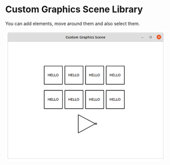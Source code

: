 # Custom Graphics Scene Library
You can add elements, move around them and also select them.

![](./screenshot.png)
